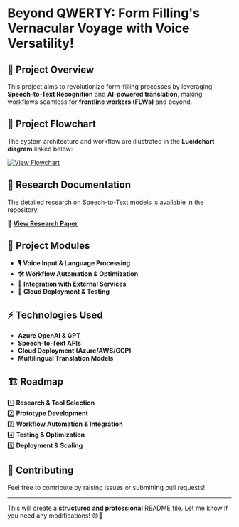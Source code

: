 # Beyond QWERTY: Form Filling's Vernacular Voyage with Voice Versatility!  

## 📌 Project Overview  
This project aims to revolutionize form-filling processes by leveraging **Speech-to-Text Recognition** and **AI-powered translation**, making workflows seamless for **frontline workers (FLWs)** and beyond.  

## 🔗 Project Flowchart  
The system architecture and workflow are illustrated in the **Lucidchart diagram** linked below:  

[![View Flowchart](https://img.shields.io/badge/View%20Flowchart-Lucidchart-blue?style=for-the-badge)](https://lucid.app/lucidchart/7f588edb-4774-410b-9482-438fd0c3822a/edit?viewport_loc=-1283%2C-480%2C3586%2C1789%2C0_0&invitationId=inv_528b50ce-80df-4398-b5fa-36bf870dffc9)  


## 📄 Research Documentation  
The detailed research on Speech-to-Text models is available in the repository.  

📌 **[View Research Paper](https://github.com/kalpadas599/Beyond_QWERTY_Project/blob/main/Comparative%20Analysis%20of%20Speech.docx)**  


## 📂 Project Modules  
- **🎙 Voice Input & Language Processing**  
- **🛠 Workflow Automation & Optimization**  
- **🔗 Integration with External Services**  
- **🚀 Cloud Deployment & Testing**  

## ⚡ Technologies Used  
- **Azure OpenAI & GPT**  
- **Speech-to-Text APIs**  
- **Cloud Deployment (Azure/AWS/GCP)**  
- **Multilingual Translation Models**  

## 🏗 Roadmap  
1️⃣ **Research & Tool Selection**  
2️⃣ **Prototype Development**  
3️⃣ **Workflow Automation & Integration**  
4️⃣ **Testing & Optimization**  
5️⃣ **Deployment & Scaling**  

## 🚀 Contributing  
Feel free to contribute by raising issues or submitting pull requests!  

---

This will create a **structured and professional** README file. Let me know if you need any modifications! 😊🚀
